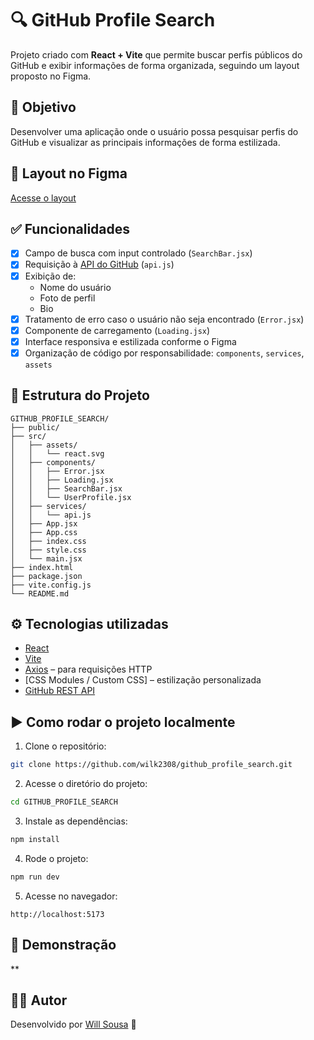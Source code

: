
# 🔍 GitHub Profile Search

Projeto criado com **React + Vite** que permite buscar perfis públicos do GitHub e exibir informações de forma organizada, seguindo um layout proposto no Figma.

## 📝 Objetivo

Desenvolver uma aplicação onde o usuário possa pesquisar perfis do GitHub e visualizar as principais informações de forma estilizada.

## 🎨 Layout no Figma

[Acesse o layout](https://www.figma.com/proto/DqtFxC6312M32mLt8FpJjq/inovation-class?page-id=22%3A2864&node-id=22-4293&viewport=359%2C115%2C0.25&t=SHsEqEgaMrXGMKwv-1&scaling=scale-down-width&content-scaling=fixed&starting-point-node-id=22%3A4293&show-proto-sidebar=1)

## ✅ Funcionalidades

- [x] Campo de busca com input controlado (`SearchBar.jsx`)
- [x] Requisição à [API do GitHub](https://api.github.com/users/{username}) (`api.js`)
- [x] Exibição de:
  - Nome do usuário
  - Foto de perfil
  - Bio
- [x] Tratamento de erro caso o usuário não seja encontrado (`Error.jsx`)
- [x] Componente de carregamento (`Loading.jsx`)
- [x] Interface responsiva e estilizada conforme o Figma
- [x] Organização de código por responsabilidade: `components`, `services`, `assets`

## 📂 Estrutura do Projeto

```
GITHUB_PROFILE_SEARCH/
├── public/
├── src/
│   ├── assets/
│   │   └── react.svg
│   ├── components/
│   │   ├── Error.jsx
│   │   ├── Loading.jsx
│   │   ├── SearchBar.jsx
│   │   └── UserProfile.jsx
│   ├── services/
│   │   └── api.js
│   ├── App.jsx
│   ├── App.css
│   ├── index.css
│   ├── style.css
│   └── main.jsx
├── index.html
├── package.json
├── vite.config.js
└── README.md
```

## ⚙️ Tecnologias utilizadas

- [React](https://reactjs.org/)
- [Vite](https://vitejs.dev/)
- [Axios](https://axios-http.com/) – para requisições HTTP
- [CSS Modules / Custom CSS] – estilização personalizada
- [GitHub REST API](https://docs.github.com/en/rest/users/users?apiVersion=2022-11-28)

## ▶️ Como rodar o projeto localmente

1. Clone o repositório:
```bash
git clone https://github.com/wilk2308/github_profile_search.git
```

2. Acesse o diretório do projeto:
```bash
cd GITHUB_PROFILE_SEARCH
```

3. Instale as dependências:
```bash
npm install
```

4. Rode o projeto:
```bash
npm run dev
```

5. Acesse no navegador:
```
http://localhost:5173
```

## 📸 Demonstração

**


## 👨‍💻 Autor

Desenvolvido por [Will Sousa](https://github.com/wilk2308/) 🚀
